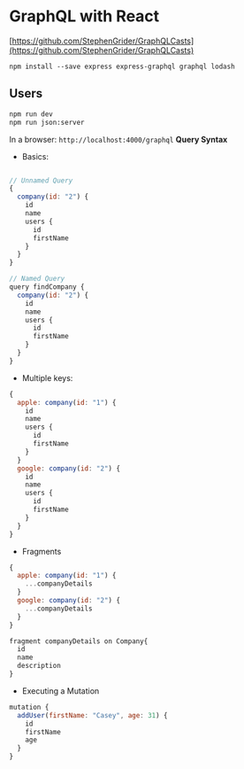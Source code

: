 # GraphQL with React

[https://github.com/StephenGrider/GraphQLCasts](https://github.com/StephenGrider/GraphQLCasts)

`npm install --save express express-graphql graphql lodash`

## Users

```sh
npm run dev
npm run json:server
```

In a browser: `http://localhost:4000/graphql`
**Query Syntax**

- Basics:

```js

// Unnamed Query
{
  company(id: "2") {
    id
    name
    users {
      id
      firstName
    }
  }
}

// Named Query
query findCompany {
  company(id: "2") {
    id
    name
    users {
      id
      firstName
    }
  }
}

```

- Multiple keys:

```js
{
  apple: company(id: "1") {
    id
    name
    users {
      id
      firstName
    }
  }
  google: company(id: "2") {
    id
    name
    users {
      id
      firstName
    }
  }
}
```

- Fragments

```js
{
  apple: company(id: "1") {
    ...companyDetails
  }
  google: company(id: "2") {
    ...companyDetails
  }
}

fragment companyDetails on Company{
  id
  name
  description
}
```

- Executing a Mutation

```js
mutation {
  addUser(firstName: "Casey", age: 31) {
    id
    firstName
    age
  }
}
```

